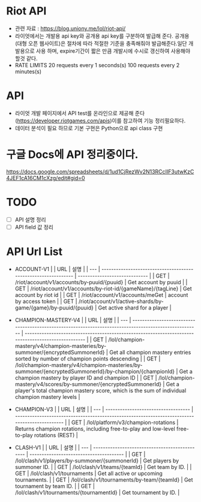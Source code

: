 # Riot API

- 관련 자료 : https://blog.uniony.me/lol/riot-api/
- 라이엇에서는 개발용 api key와 공개용 api key를 구분하여 발급해 준다. 공개용(대형 오픈 웹사이트)은 절차에 따라 적절한 기준을 충족해줘야 발급해준다.일단 개발용으로 사용 하며, expire기간이 짧은 만큼 개발시에 수시로 갱신하여 사용해야 할것 같다.
- RATE LIMITS
  20 requests every 1 seconds(s)
  100 requests every 2 minutes(s)

# API

- 라이엇 개발 페이지에서 API test를 온라인으로 제공해 준다(https://developer.riotgames.com/apis)이를 참고하여 기능 정리필요하다.
- 데이터 분석이 필요 하므로 기본 구현은 Python으로 api class 구현

# 구글 Docs에 API 정리중이다.
https://docs.google.com/spreadsheets/d/1ud1CjRezWv2N13RCcIIF3utwKzC4JEF1cA16CM1cXzg/edit#gid=0

# TODO
-[ ] API 설명 정리
-[ ] API field 값 정리

# API Url List

- ACCOUNT-V1
  |     | URL                                                            | 설명                          |
  | --- | -------------------------------------------------------------- | ----------------------------- |
  | GET | /riot/account/v1/accounts/by-puuid/{puuid}                     | Get account by puuid          | 
  | GET | /riot/account/v1/accounts/by-riot-id/{gameName}/{tagLine}      | Get account by riot id        | 
  | GET | /riot/account/v1/accounts/meGet                                | account by access token       |
  | GET | /riot/account/v1/active-shards/by-game/{game}/by-puuid/{puuid} | Get active shard for a player |
- CHAMPION-MASTERY-V4
  |     | URL                                                                                                    | 설명                                                                                                |
  | --- | ------------------------------------------------------------------------------------------------------ | --------------------------------------------------------------------------------------------------- |
  | GET | /lol/champion-mastery/v4/champion-masteries/by-summoner/{encryptedSummonerId}                          | Get all champion mastery entries sorted by number of champion points descending                     |
  | GET | /lol/champion-mastery/v4/champion-masteries/by-summoner/{encryptedSummonerId}/by-champion/{championId} | Get a champion mastery by player ID and champion ID                                                 |
  | GET | /lol/champion-mastery/v4/scores/by-summoner/{encryptedSummonerId}                                      | Get a player's total champion mastery score, which is the sum of individual champion mastery levels |
- CHAMPION-V3
  |     | URL                                 | 설명                                                                                           |
  | --- | ----------------------------------- | ---------------------------------------------------------------------------------------------- |
  | GET | /lol/platform/v3/champion-rotations | Returns champion rotations, including free-to-play and low-level free-to-play rotations (REST) |

- CLASH-V1
  |     | URL                                            | 설명                                    |
  | --- | ---------------------------------------------- | --------------------------------------- |
  | GET | /lol/clash/v1/players/by-summoner/{summonerId} | Get players by summoner ID.             |
  | GET | /lol/clash/v1/teams/{teamId}                   | Get team by ID.                         |
  | GET | /lol/clash/v1/tournaments                      | Get all active or upcoming tournaments. |
  | GET | /lol/clash/v1/tournaments/by-team/{teamId}     | Get tournament by team ID.              |
  | GET | /lol/clash/v1/tournaments/{tournamentId}       | Get tournament by ID.                   |
